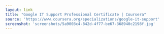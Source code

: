 ```yaml
---
layout: link
title: "Google IT Support Professional Certificate | Coursera"
source: 'https://www.coursera.org/specializations/google-it-support'
screenshot: 'screenshots/5a9003c4-842d-4f77-be67-368940c2198f.jpg'
---
```


